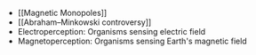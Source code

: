 - [[Magnetic Monopoles]]
- [[Abraham–Minkowski controversy]]
- Electroperception: Organisms sensing electric field
- Magnetoperception: Organisms sensing Earth's magnetic field